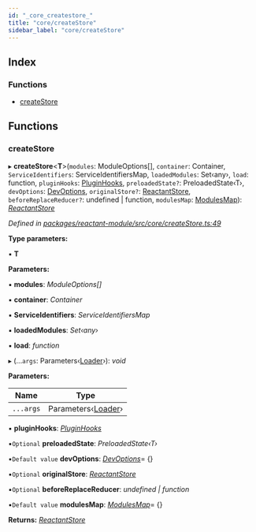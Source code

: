 ```yaml
---
id: "_core_createstore_"
title: "core/createStore"
sidebar_label: "core/createStore"
---
```


## Index

### Functions

* [createStore](_core_createstore_.md#createstore)

## Functions

###  createStore

▸ **createStore**<**T**>(`modules`: ModuleOptions[], `container`: Container, `ServiceIdentifiers`: ServiceIdentifiersMap, `loadedModules`: Set‹any›, `load`: function, `pluginHooks`: [PluginHooks](_interfaces_.md#pluginhooks), `preloadedState?`: PreloadedState‹T›, `devOptions`: [DevOptions](../interfaces/_interfaces_.devoptions.md), `originalStore?`: [ReactantStore](_interfaces_.md#reactantstore), `beforeReplaceReducer?`: undefined | function, `modulesMap`: [ModulesMap](_interfaces_.md#modulesmap)): *[ReactantStore](_interfaces_.md#reactantstore)*

*Defined in [packages/reactant-module/src/core/createStore.ts:49](https://github.com/unadlib/reactant/blob/3ea14604/packages/reactant-module/src/core/createStore.ts#L49)*

**Type parameters:**

▪ **T**

**Parameters:**

▪ **modules**: *ModuleOptions[]*

▪ **container**: *Container*

▪ **ServiceIdentifiers**: *ServiceIdentifiersMap*

▪ **loadedModules**: *Set‹any›*

▪ **load**: *function*

▸ (...`args`: Parameters‹[Loader](_interfaces_.md#loader)›): *void*

**Parameters:**

Name | Type |
------ | ------ |
`...args` | Parameters‹[Loader](_interfaces_.md#loader)› |

▪ **pluginHooks**: *[PluginHooks](_interfaces_.md#pluginhooks)*

▪`Optional`  **preloadedState**: *PreloadedState‹T›*

▪`Default value`  **devOptions**: *[DevOptions](../interfaces/_interfaces_.devoptions.md)*= {}

▪`Optional`  **originalStore**: *[ReactantStore](_interfaces_.md#reactantstore)*

▪`Optional`  **beforeReplaceReducer**: *undefined | function*

▪`Default value`  **modulesMap**: *[ModulesMap](_interfaces_.md#modulesmap)*= {}

**Returns:** *[ReactantStore](_interfaces_.md#reactantstore)*
